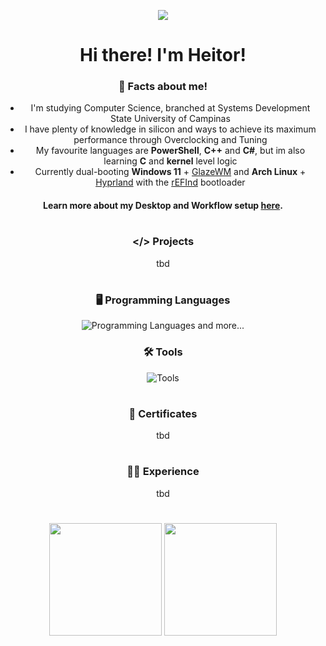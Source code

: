 ![](https://komarev.com/ghpvc/?username=heitorrosa&style=flat&color=grey)

# Hi there! I'm Heitor!

### 🤔 Facts about me!

- I'm studying Computer Science, branched at Systems Development State University of Campinas
- I have plenty of knowledge in silicon and ways to achieve its maximum performance through Overclocking and Tuning
- My favourite languages are **PowerShell**, **C++** and **C#**, but im also learning **C** and **kernel** level logic
- Currently dual-booting **Windows 11** + [GlazeWM](https://github.com/glzr-io/glazewm) and **Arch Linux** + [Hyprland](https://github.com/hyprwm) with the [rEFInd](https://github.com/2KAbhishek/refind2k) bootloader

#### Learn more about my Desktop and Workflow setup [here](https://github.com/heitorrosa/.files).

#
### </> Projects
tbd

#

### 🖥️ Programming Languages
![Programming Languages](https://go-skill-icons.vercel.app/api/icons?i=bash,powershell,cs,cpp,py,lua,nodejs,html,css,js,jquery,bootstrap,php&perline=13)
 and more...

### 🛠️ Tools
![Tools](https://go-skill-icons.vercel.app/api/icons?i=windows,linux,android,github,git,arduino,visualstudio,vscode,sublime,dotnet,virtualbox,blender,unity,godot,gamemakerstudio,robloxstudio,canva&perline=13)


#

### 📜 Certificates
tbd

#

### 👨‍💻 Experience
tbd

#

<html align="center">
  <div align="center">
  <img height=180px align="center" src="https://github-readme-stats.vercel.app/api?username=heitorrosa&show_icons=true&theme=dark#gh-dark-mode-only">
      <img height=180px align="center" src="https://github-readme-stats.vercel.app/api/top-langs/?username=heitorrosa&layout=compact&theme=dark#gh-dark-mode-only">
  </div>
</html>

<br>
